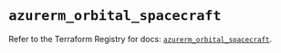# `azurerm_orbital_spacecraft`

Refer to the Terraform Registry for docs: [`azurerm_orbital_spacecraft`](https://registry.terraform.io/providers/hashicorp/azurerm/4.39.0/docs/resources/orbital_spacecraft).
